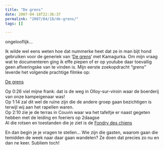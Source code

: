 ```yaml
---
title: "De grens"
date: 2007-04-18T22:36:37
permalink: "2007/04/18/de-grens/"
tags: []

---
```

ongelooflijk…

Ik wilde wel eens weten hoe dat nummerke heet dat ze in man bijt hond gebruiken voor de generiek van ‘[De grens](http://www.manbijthond.be/main.asp?id=41 "http://www.manbijthond.be/main.asp?id=41")‘ met Kamagurka. Om mijn vraag wat te documenteren ging ik effe piepen of er op youtube daar toevallig geen aflveringske van te vinden is. Mijn eerste zoekopdracht “grens” leverde het volgende prachtige filmke op:

[De grens](http://www.youtube.com/watch?v=PbC-3FVBcQ4 "http://www.youtube.com/watch?v=PbC-3FVBcQ4")

Op 0:26 viel mijne frank: dat is de weg in Olloy-sur-viroin waar de boerderij van onze kampeigenaar was!  
Op 1:14 zal dit wel de ruïne zijn die de andere groep gaan bezichtigen is terwijl wij aan het rapellen waren.  
Op 2:10 zie je de terras in Couvin waar wa het tafeltje er naast gegeten hebben met de leiding en foeriers op 2daagse  
Al die rotsen en toestanden die je ziet is de [Fondry des chiens](http://www.escapades.be/esca/mcu/mcufondr.htm "http://www.escapades.be/esca/mcu/mcufondr.htm")

En dan begin je je vragen te stellen… Wie zijn die gasten, waarom gaan die temidden de week naar daar gaan wandelen? Ze doen dat precies zo nu en dan ne keer. Subliem toch!
